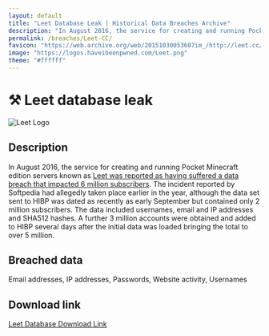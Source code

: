 ```yaml
---
layout: default
title: "Leet Database Leak | Historical Data Breaches Archive"
description: "In August 2016, the service for creating and running Pocket Minecraft edition servers known as Leet was reported as having suffered a data breach that impacted 6 million subscribers."
permalink: /breaches/Leet-CC/
favicon: "https://web.archive.org/web/20151030053607im_/http://leet.cc/media/favicon.ico"
image: "https://logos.haveibeenpwned.com/Leet.png"
theme: "#ffffff"
---
```


# ⚒️ Leet database leak

![Leet Logo](https://logos.haveibeenpwned.com/Leet.png)

## Description

In August 2016, the service for creating and running Pocket Minecraft edition servers known as <a href="https://redirect.trace.rip/?url=https://news.softpedia.com/news/data-for-6-million-minecraft-gamers-stolen-from-leet-cc-servers-507445.shtml" target="_blank" rel="noopener">Leet was reported as having suffered a data breach that impacted 6 million subscribers</a>. The incident reported by Softpedia had allegedly taken place earlier in the year, although the data set sent to HIBP was dated as recently as early September but contained only 2 million subscribers. The data included usernames, email and IP addresses and SHA512 hashes. A further 3 million accounts were obtained and added to HIBP several days after the initial data was loaded bringing the total to over 5 million.

## Breached data

Email addresses, IP addresses, Passwords, Website activity, Usernames 

## Download link

[Leet Database Download Link](https://redirect.trace.rip/?url=https://buzzheavier.com/9njcymdm2laa)
